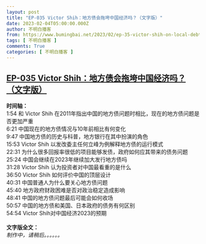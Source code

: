```yaml
---
layout: post
title: "EP-035 Victor Shih：地方债会拖垮中国经济吗？（文字版）"
date: 2023-02-04T05:00:00.000Z
author: 不明白播客
from: https://www.bumingbai.net/2023/02/ep-35-victor-shih-on-local-debt-text/?utm_source=rss&utm_medium=rss&utm_campaign=ep-35-victor-shih-on-local-debt-text
tags: [ 不明白播客 ]
comments: True
categories: [ 不明白播客 ]
---
```

<!--1675486800000-->
[EP-035 Victor Shih：地方债会拖垮中国经济吗？（文字版）](https://www.bumingbai.net/2023/02/ep-35-victor-shih-on-local-debt-text/?utm_source=rss&utm_medium=rss&utm_campaign=ep-35-victor-shih-on-local-debt-text)
------

<div>
<div id="buzzsprout-player-12179938"></div><script src="https://www.buzzsprout.com/1982525/12179938-victor-shih.js?container_id=buzzsprout-player-12179938&amp;player=small" type="text/javascript" charset="utf-8"></script><p><strong>时间轴：<br></strong>1:54 和 Victor Shih 在2011年指出中国的地方债问题时相比，现在的地方债问题是否更加严重<br>6:21 中国现在的地方债情况与10年前相比有何变化<br>9:47 中国地方债的历史与科普，地方银行在其中扮演的角色<br>15:53 Victor Shih 以发改委主任何立峰为例解释地方债的运行模式<br>22:31 为什么很多回报率很低的项目能够发债，政府如何应其带来的债务问题<br>25:24 中国会继续在2023年继续加大发行地方债吗<br>31:28 Victor Shih 认为投资者对中国最看重的是什么<br>36:50 Victor Shih 如何评价中国的顶层设计<br>40:31 中国普通人为什么要关心地方债问题<br>45:40 地方政府财政困难是否对政治稳定造成影响<br>48:41 中国的地方债问题最后可能会如何收场<br>50:57 中国的地方债和美国、日本政府的债务有何区别<br>54:54 Victor Shih对中国经济2023的预期<br><br><strong>文字版全文：<br></strong><em>制作中，请稍后。。。。。。</em></p><p></p><p></p>
</div>
